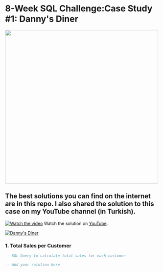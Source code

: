 # 8-Week SQL Challenge:Case Study #1: Danny's Diner

<img src="https://8weeksqlchallenge.com/images/case-study-designs/1.png" width="500">

## The best solutions you can find on the internet are in this repo. I also shared the solution to this case on my YouTube channel (in Turkish).
[![Watch the video](https://img.youtube.com/vi/VIDEO_ID/maxresdefault.jpg)](https://www.youtube.com/watch?v=SfdS3WREZEo&t=1603s)
Watch the solution on [YouTube](https://www.youtube.com/watch?v=SfdS3WREZEo&t=1603s).

[![Danny's Diner](https://img.youtube.com/vi/SfdS3WREZEo&t/0.jpg)](https://www.youtube.com/watch?v=SfdS3WREZEo&t)

### 1. Total Sales per Customer
```sql
-- SQL Query to calculate total sales for each customer

-- Add your solution here

